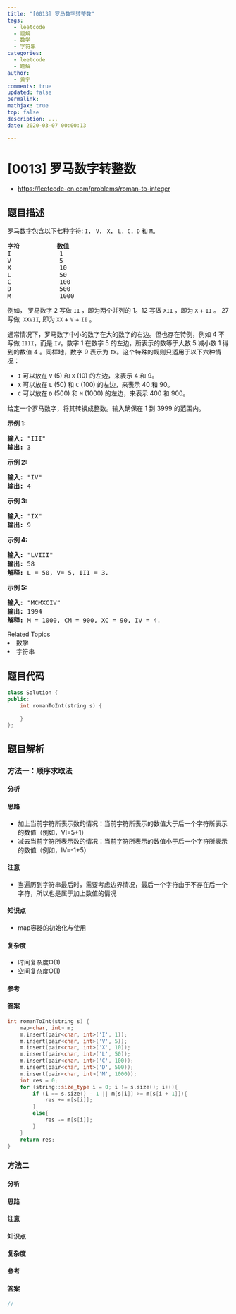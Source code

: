 ```yaml
---
title: "[0013] 罗马数字转整数"
tags:
  - leetcode
  - 题解
  - 数学
  - 字符串
categories:
  - leetcode
  - 题解
author:
  - 黄宁
comments: true
updated: false
permalink:
mathjax: true
top: false
description: ...
date: 2020-03-07 00:00:13

---
```


# [0013] 罗马数字转整数

- https://leetcode-cn.com/problems/roman-to-integer

## 题目描述

<p>罗马数字包含以下七种字符:&nbsp;<code>I</code>，&nbsp;<code>V</code>，&nbsp;<code>X</code>，&nbsp;<code>L</code>，<code>C</code>，<code>D</code>&nbsp;和&nbsp;<code>M</code>。</p>

<pre><strong>字符</strong>          <strong>数值</strong>
I             1
V             5
X             10
L             50
C             100
D             500
M             1000</pre>

<p>例如， 罗马数字 2 写做&nbsp;<code>II</code>&nbsp;，即为两个并列的 1。12 写做&nbsp;<code>XII</code>&nbsp;，即为&nbsp;<code>X</code>&nbsp;+&nbsp;<code>II</code>&nbsp;。 27 写做&nbsp;&nbsp;<code>XXVII</code>, 即为&nbsp;<code>XX</code>&nbsp;+&nbsp;<code>V</code>&nbsp;+&nbsp;<code>II</code>&nbsp;。</p>

<p>通常情况下，罗马数字中小的数字在大的数字的右边。但也存在特例，例如 4 不写做&nbsp;<code>IIII</code>，而是&nbsp;<code>IV</code>。数字 1 在数字 5 的左边，所表示的数等于大数 5 减小数 1 得到的数值 4 。同样地，数字 9 表示为&nbsp;<code>IX</code>。这个特殊的规则只适用于以下六种情况：</p>

<ul>
	<li><code>I</code>&nbsp;可以放在&nbsp;<code>V</code>&nbsp;(5) 和&nbsp;<code>X</code>&nbsp;(10) 的左边，来表示 4 和 9。</li>
	<li><code>X</code>&nbsp;可以放在&nbsp;<code>L</code>&nbsp;(50) 和&nbsp;<code>C</code>&nbsp;(100) 的左边，来表示 40 和&nbsp;90。&nbsp;</li>
	<li><code>C</code>&nbsp;可以放在&nbsp;<code>D</code>&nbsp;(500) 和&nbsp;<code>M</code>&nbsp;(1000) 的左边，来表示&nbsp;400 和&nbsp;900。</li>
</ul>

<p>给定一个罗马数字，将其转换成整数。输入确保在 1&nbsp;到 3999 的范围内。</p>

<p><strong>示例&nbsp;1:</strong></p>

<pre><strong>输入:</strong>&nbsp;&quot;III&quot;
<strong>输出:</strong> 3</pre>

<p><strong>示例&nbsp;2:</strong></p>

<pre><strong>输入:</strong>&nbsp;&quot;IV&quot;
<strong>输出:</strong> 4</pre>

<p><strong>示例&nbsp;3:</strong></p>

<pre><strong>输入:</strong>&nbsp;&quot;IX&quot;
<strong>输出:</strong> 9</pre>

<p><strong>示例&nbsp;4:</strong></p>

<pre><strong>输入:</strong>&nbsp;&quot;LVIII&quot;
<strong>输出:</strong> 58
<strong>解释:</strong> L = 50, V= 5, III = 3.
</pre>

<p><strong>示例&nbsp;5:</strong></p>

<pre><strong>输入:</strong>&nbsp;&quot;MCMXCIV&quot;
<strong>输出:</strong> 1994
<strong>解释:</strong> M = 1000, CM = 900, XC = 90, IV = 4.</pre>
<div><div>Related Topics</div><div><li>数学</li><li>字符串</li></div></div>

## 题目代码

```cpp
class Solution {
public:
    int romanToInt(string s) {

    }
};
```

## 题目解析

### 方法一：顺序求取法

#### 分析

#### 思路

- 加上当前字符所表示数的情况：当前字符所表示的数值大于后一个字符所表示的数值（例如，VI=5+1）
- 减去当前字符所表示数的情况：当前字符所表示的数值小于后一个字符所表示的数值（例如，IV=-1+5）

#### 注意

- 当遍历到字符串最后时，需要考虑边界情况，最后一个字符由于不存在后一个字符，所以也是属于加上数值的情况

#### 知识点

- map容器的初始化与使用

#### 复杂度

- 时间复杂度O(1)
- 空间复杂度O(1)

#### 参考

#### 答案

```cpp
int romanToInt(string s) {
	map<char, int> m;
	m.insert(pair<char, int>('I', 1));
	m.insert(pair<char, int>('V', 5));
	m.insert(pair<char, int>('X', 10));
	m.insert(pair<char, int>('L', 50));
	m.insert(pair<char, int>('C', 100));
	m.insert(pair<char, int>('D', 500));
	m.insert(pair<char, int>('M', 1000));
	int res = 0;
	for (string::size_type i = 0; i != s.size(); i++){
		if (i == s.size() - 1 || m[s[i]] >= m[s[i + 1]]){
			res += m[s[i]];
		}
		else{
			res -= m[s[i]];
		}
	}
	return res;
}
```

### 方法二

#### 分析

#### 思路

#### 注意

#### 知识点

#### 复杂度

#### 参考

#### 答案

```cpp
//
```

